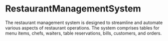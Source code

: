 # RestaurantManagementSystem
The restaurant management system is designed to streamline and automate various aspects of restaurant operations. The system comprises tables for menu items, chefs, waiters, table reservations, bills, customers, and orders.
